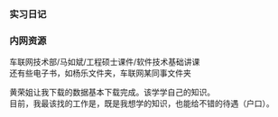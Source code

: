 ### 实习日记
### 内网资源

车联网技术部/马如斌/工程硕士课件/软件技术基础讲课		
还有些电子书，如杨乐文件夹，车联网某同事文件夹		

黄荣姐让我下载的数据基本下载完成。该学学自己的知识。		
目前，我最该找的工作是，既是我想学的知识，也能给不错的待遇（户口）。